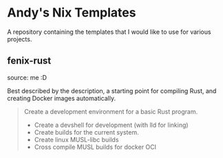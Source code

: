 # Andy's Nix Templates

A repository containing the templates that 
I would like to use for various projects.


## fenix-rust

source: me :D


Best described by the description, 
a starting point for compiling Rust, and 
creating Docker images automatically.

> Create a development environment for a basic Rust program.
> - Create a devshell for development (with lld for linking)
> - Create builds for the current system.
> - Create linux MUSL-libc builds
> - Cross compile MUSL builds for docker OCI


